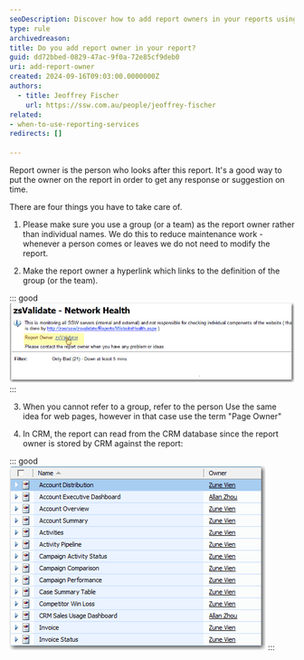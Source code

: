 ```yaml
---
seoDescription: Discover how to add report owners in your reports using groups or teams for efficient maintenance.
type: rule
archivedreason:
title: Do you add report owner in your report?
guid: dd72bbed-0829-47ac-9f0a-72e85cf9deb0
uri: add-report-owner
created: 2024-09-16T09:03:00.0000000Z
authors: 
  - title: Jeoffrey Fischer
    url: https://ssw.com.au/people/jeoffrey-fischer
related:
- when-to-use-reporting-services
redirects: []

---
```


Report owner is the person who looks after this report. It's a good way to put the owner on the report in order to get any response or suggestion on time.

<!--endintro-->

There are four things you have to take care of.

1. Please make sure you use a group (or a team) as the report owner rather than individual names. We do this to reduce maintenance work - whenever a person comes or leaves we do not need to modify the report.

2. Make the report owner a hyperlink which links to the definition of the group (or the team).

::: good  
![Figure: Good example - Show report owner in the report](ReportOwner.gif)
:::

3. When you cannot refer to a group, refer to the person
Use the same idea for web pages, however in that case use the term "Page Owner"

4. In CRM, the report can read from the CRM database since the report owner is stored by CRM against the report:

::: good  
![Figure: Good example - CRM - You already have a report owner so display this in your report](ReportOwnerCRM.gif)
:::
